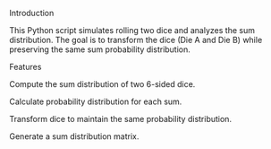 Introduction

This Python script simulates rolling two dice and analyzes the sum distribution. The goal is to transform the dice (Die A and Die B) while preserving the same sum probability distribution.

Features

Compute the sum distribution of two 6-sided dice.

Calculate probability distribution for each sum.

Transform dice to maintain the same probability distribution.

Generate a sum distribution matrix.
